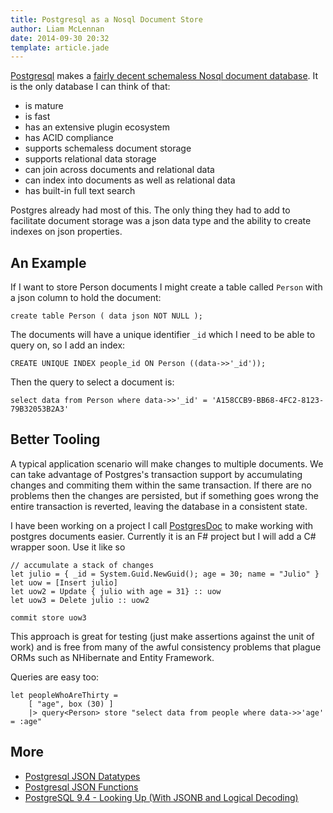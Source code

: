 ```yaml
---
title: Postgresql as a Nosql Document Store 
author: Liam McLennan
date: 2014-09-30 20:32
template: article.jade
---
```


[Postgresql](http://www.postgresql.org/) makes a [fairly decent schemaless Nosql document database](http://www.infoq.com/news/2014/05/postgresql-9-4). It is the only database I can think of that:

* is mature
* is fast
* has an extensive plugin ecosystem
* has ACID compliance
* supports schemaless document storage
* supports relational data storage
* can join across documents and relational data
* can index into documents as well as relational data
* has built-in full text search

Postgres already had most of this. The only thing they had to add to facilitate document storage was a json data type and the ability to create indexes on json properties. 

An Example
----------

If I want to store Person documents I might create a table called `Person` with a json column to hold the document:

	create table Person ( data json NOT NULL );

The documents will have a unique identifier `_id` which I need to be able to query on, so I add an index:

	CREATE UNIQUE INDEX people_id ON Person ((data->>'_id'));

Then the query to select a document is:

	select data from Person where data->>'_id' = 'A158CCB9-BB68-4FC2-8123-79B32053B2A3'

Better Tooling
--------------

A typical application scenario will make changes to multiple documents. We can take advantage of Postgres's transaction support by accumulating changes and commiting them within the same transaction. If there are no problems then the changes are persisted, but if something goes wrong the entire transaction is reverted, leaving the database in a consistent state. 

I have been working on a project I call [PostgresDoc](https://github.com/liammclennan/PostgresDoc) to make working with postgres documents easier. Currently it is an F# project but I will add a C# wrapper soon. Use it like so

	// accumulate a stack of changes
	let julio = { _id = System.Guid.NewGuid(); age = 30; name = "Julio" }
	let uow = [Insert julio]
	let uow2 = Update { julio with age = 31} :: uow
	let uow3 = Delete julio :: uow2

	commit store uow3

This approach is great for testing (just make assertions against the unit of work) and is free from many of the awful consistency problems that plague ORMs such as NHibernate and Entity Framework. 

Queries are easy too:

	let peopleWhoAreThirty = 
    	[ "age", box (30) ] 
	    |> query<Person> store "select data from people where data->>'age' = :age"

More
------

* [Postgresql JSON Datatypes](http://www.postgresql.org/docs/9.4/static/datatype-json.html)
* [Postgresql JSON Functions](http://www.postgresql.org/docs/9.4/static/functions-json.html)
* [PostgreSQL 9.4 - Looking Up (With JSONB and Logical Decoding)](http://www.craigkerstiens.com/2014/03/24/Postgres-9.4-Looking-up/)